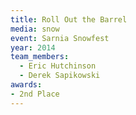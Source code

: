 ```yaml
---
title: Roll Out the Barrel
media: snow
event: Sarnia Snowfest
year: 2014
team_members:
  - Eric Hutchinson
  - Derek Sapikowski
awards: 
- 2nd Place
---
```



